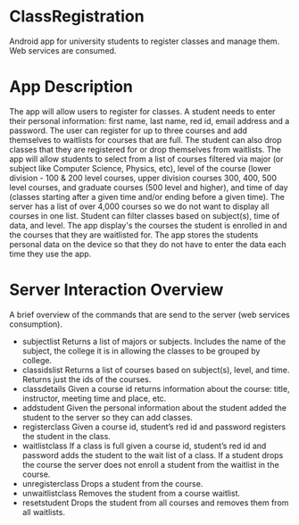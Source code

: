 # ClassRegistration
Android app for university students to register classes and manage them. Web services are consumed.
# App Description
The app will allow users to register for classes. A student needs to enter their personal information: first name, last name, red id, email address and a password. The user can register for up to three courses and add themselves to waitlists for courses that are full. The student can also drop classes that they are registered for or drop themselves from waitlists. The app will allow students to select from a list of courses filtered via major (or subject like Computer Science, Physics, etc), level of the course (lower division - 100 & 200 level courses, upper division courses 300, 400, 500 level courses, and graduate courses (500 level and higher), and time of day (classes starting after a given time and/or ending before a given time). The server has a list of over 4,000 courses so we do not want to display all courses in one list. Student can filter classes based on subject(s), time of data, and level. The app display's the courses the student is enrolled in and the courses that they are waitlisted for. The app stores the students personal data on the device so that they do not have to enter the data each time they use the app.
# Server Interaction Overview
A brief overview of the commands that are send to the server (web services consumption).<br>
  * subjectlist Returns a list of majors or subjects. Includes the name of the subject, the college 
  it is in allowing the classes to be grouped by college.
  * classidslist Returns a list of courses based on subject(s), level, and time. Returns just the ids of the courses.
  * classdetails Given a course id returns information about the course: title, instructor, meeting time and place, etc.
  * addstudent Given the personal information about the student added the student to the server so they can add classes.
  * registerclass Given a course id, student’s red id and password registers the student in the class.
  * waitlistclass If a class is full given a course id, student’s red id and password adds the student to the wait list of a class. If a  student drops the course the server does not enroll a
  student from the waitlist in the course.
  * unregisterclass Drops a student from the course.
  * unwaitlistclass Removes the student from a course waitlist.
  * resetstudent Drops the student from all courses and removes them from all waitlists.
